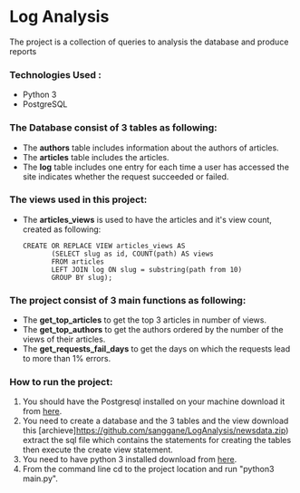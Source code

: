 # Log Analysis

The project is a collection of queries to analysis the database and produce reports

### Technologies Used :
* Python 3
* PostgreSQL

### The Database consist of 3 tables as following:
  * The **authors** table includes information about the authors of articles.
  * The **articles** table includes the articles.
  * The **log** table includes one entry for each time a user has accessed the site indicates whether the request succeeded or failed.
 
### The views used in this project:
  * The **articles_views** is used to have the articles and it's view count, created as following:
      ```
      CREATE OR REPLACE VIEW articles_views AS
             (SELECT slug as id, COUNT(path) AS views
             FROM articles
             LEFT JOIN log ON slug = substring(path from 10)
             GROUP BY slug);
      ```

### The project consist of 3 main functions as following:
  * The **get_top_articles** to get the top 3 articles in number of views.
  * The **get_top_authors** to get the authors ordered by the number of the views of their articles.
  * The **get_requests_fail_days** to get the days on which the requests lead to more than 1% errors.

### How to run the project:
  1. You should have the Postgresql installed on your machine download it from [here](https://www.postgresql.org/download/).
  2. You need to create a database and the 3 tables and the view download this [archieve]https://github.com/sanggane/LogAnalysis/newsdata.zip) extract the sql file which contains the statements for creating the tables then execute the create view statement.
  3. You need to have python 3 installed download from [here](https://www.python.org/downloads/).
  4. From the command line cd to the project location and run "python3 main.py".
